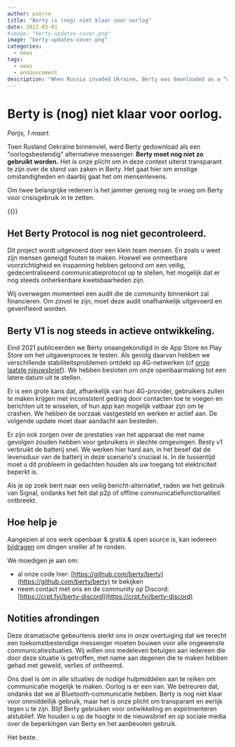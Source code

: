 ```yaml
---
author: pierre
title: "Berty is (nog) niet klaar voor oorlog"
date: 2022-03-01
#image: "berty-updates-cover.png"
image: "berty-updates-cover.png"
categories:
  - news
tags:
  - news
  - announcement
description: "When Russia invaded Ukraine, Berty was downloaded as a “war-proof” messenger alternative. Berty should not yet be used as such. Here is why."
---
```


# Berty is (nog) niet klaar voor oorlog.

*Parijs, 1 maart.*

Toen Rusland Oekraïne binnenviel, werd Berty gedownload als een "oorlogsbestendig" alternatieve messenger. **Berty moet nog niet zo gebruikt worden.** Het is onze plicht om in deze context uiterst transparant te zijn over de stand van zaken in Berty. Het gaat hier om ernstige omstandigheden en daarbij gaat het om mensenlevens.

Om twee belangrijke redenen is het jammer genoeg nog te vroeg om Berty voor crisisgebruik in te zetten.

{{<tweet id="1497542570137825280">}}


## Het Berty Protocol is nog niet gecontroleerd.

Dit project wordt uitgevoerd door een klein team mensen. En zoals u weet zijn mensen geneigd fouten te maken. Hoewel we onmeetbare voorzichtigheid en inspanning hebben getoond om een veilig, gedecentraliseerd communicatieprotocol op te stellen, het mogelijk dat er nog steeds onherkenbare kwetsbaarheden zijn.

Wij overwegen momenteel een audit die de community binnenkort zal financieren. Om zinvol te zijn, moet deze audit onafhankelijk uitgevoerd en geverifieerd worden.

## Berty V1 is nog steeds in actieve ontwikkeling.

Eind 2021 publiceerden we Berty onaangekondigd in de App Store en Play Store om het uitgavenproces te testen. Als gevolg daarvan hebben we verschillende stabiliteitsproblemen ontdekt op 4G-netwerken (cf [onze laatste nieuwsbrief](https://berty.tech/newsletter/news-71/)).  We hebben besloten om onze openbaarmaking tot een latere datum uit te stellen.

Er is een grote kans dat, afhankelijk van hun 4G-provider, gebruikers zullen te maken krijgen met inconsistent gedrag door contacten toe te voegen en berichten uit te wisselen, of hun app kan mogelijk vatbaar zijn om te crashen. We hebben de oorzaak vastgesteld en werken er actief aan. De volgende update moet daar aandacht aan besteden.

Er zijn ook zorgen over de prestaties van het apparaat die met name gevolgen zouden hebben voor gebruikers in slechte omgevingen. Besty v1 verbruikt de batterij snel. We werken hier hard aan, in het besef dat de levensduur van de batterij in deze scenario's cruciaal is. In de tussentijd moet u dit probleem in gedachten houden als uw toegang tot elektriciteit beperkt is.

Als je op zoek bent naar een veilig bericht-alternatief, raden we het gebruik van Signal, ondanks het feit dat p2p of offline communicatiefunctionaliteit ontbreekt.

## Hoe help je

Aangezien al ons werk openbaar & gratis & open source is, kan iedereen [bijdragen](https://berty.tech/contribute) om dingen sneller af te ronden.

We moedigen je aan om:

- al onze code hier: [https://github.com/berty/berty](https://github.com/berty/berty) te bekijken
- neem contact met ons en de community op Discord: [https://crpt.fyi/berty-discord](https://crpt.fyi/berty-discord)

## Notities afrondingen

Deze dramatische gebeurtenis sterkt ons in onze overtuiging dat we terecht een toekomstbestendige messenger moeten bouwen voor alle ongewenste communicatiesituaties. Wij willen ons medeleven betuigen aan iedereen die door deze situatie is getroffen, met name aan degenen die te maken hebben gehad met geweld, verlies of ontheemd.

Ons doel is om in alle situaties de nodige hulpmiddelen aan te reiken om communicatie mogelijk te maken. Oorlog is er een van. We betreuren dat, ondanks dat we al Bluetooth-communicatie hebben. Berty is nog niet klaar voor onmiddellijk gebruik, maar het is onze plicht om transparant en eerlijk tegen u te zijn. Blijf Berty gebruiken voor ontwikkeling en expirimenteren alstublief. We houden u op de hoogte in de nieuwsbrief en op sociale media over de beperkingen van Berty en het aanbevolen gebruik.

Het beste.

